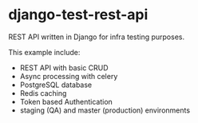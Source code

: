 # django-test-rest-api

REST API written in Django for infra testing purposes.

This example include:

  * REST API with basic CRUD
  * Async processing with celery
  * PostgreSQL database
  * Redis caching
  * Token based Authentication
  * staging (QA) and master (production) environments
